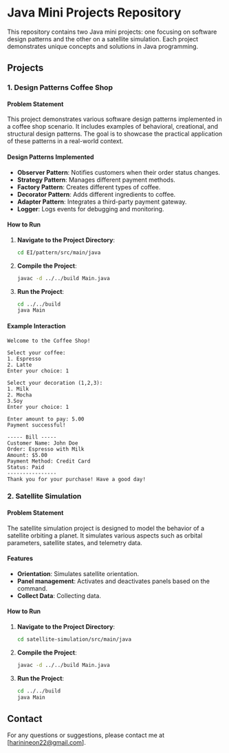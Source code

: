 # Java Mini Projects Repository

This repository contains two Java mini projects: one focusing on software design patterns and the other on a satellite simulation. Each project demonstrates unique concepts and solutions in Java programming.

## Projects

### 1. Design Patterns Coffee Shop

#### Problem Statement

This project demonstrates various software design patterns implemented in a coffee shop scenario. It includes examples of behavioral, creational, and structural design patterns. The goal is to showcase the practical application of these patterns in a real-world context.

#### Design Patterns Implemented

- **Observer Pattern**: Notifies customers when their order status changes.
- **Strategy Pattern**: Manages different payment methods.
- **Factory Pattern**: Creates different types of coffee.
- **Decorator Pattern**: Adds different ingredients to coffee.
- **Adapter Pattern**: Integrates a third-party payment gateway.
- **Logger**: Logs events for debugging and monitoring.

#### How to Run

1. **Navigate to the Project Directory**:
   ```sh
   cd EI/pattern/src/main/java
   ```

2. **Compile the Project**:
   ```sh
   javac -d ../../build Main.java
   ```

3. **Run the Project**:
   ```sh
   cd ../../build
   java Main
   ```

#### Example Interaction

```
Welcome to the Coffee Shop!

Select your coffee:
1. Espresso
2. Latte
Enter your choice: 1

Select your decoration (1,2,3):
1. Milk
2. Mocha
3.Soy
Enter your choice: 1

Enter amount to pay: 5.00
Payment successful!

----- Bill -----
Customer Name: John Doe
Order: Espresso with Milk
Amount: $5.00
Payment Method: Credit Card
Status: Paid
----------------
Thank you for your purchase! Have a good day!
```

### 2. Satellite Simulation

#### Problem Statement

The satellite simulation project is designed to model the behavior of a satellite orbiting a planet. It simulates various aspects such as orbital parameters, satellite states, and telemetry data.

#### Features

- **Orientation**: Simulates satellite orientation.
- **Panel management**: Activates and deactivates panels based on the command.
- **Collect Data**: Collecting data.

#### How to Run

1. **Navigate to the Project Directory**:
   ```sh
   cd satellite-simulation/src/main/java
   ```

2. **Compile the Project**:
   ```sh
   javac -d ../../build Main.java
   ```

3. **Run the Project**:
   ```sh
   cd ../../build
   java Main
   ```


## Contact

For any questions or suggestions, please contact me at [harinineon22@gmail.com].
```
